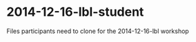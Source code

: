 2014-12-16-lbl-student
======================

Files participants need to clone for the 2014-12-16-lbl workshop
